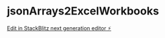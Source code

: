 # jsonArrays2ExcelWorkbooks

[Edit in StackBlitz next generation editor ⚡️](https://stackblitz.com/~/github.com/jschof1/jsonArrays2ExcelWorkbooks)